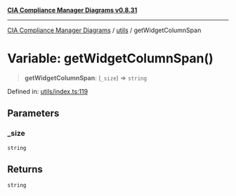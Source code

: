 [**CIA Compliance Manager Diagrams v0.8.31**](../../README.md)

***

[CIA Compliance Manager Diagrams](../../modules.md) / [utils](../README.md) / getWidgetColumnSpan

# Variable: getWidgetColumnSpan()

> **getWidgetColumnSpan**: (`_size`) => `string`

Defined in: [utils/index.ts:119](https://github.com/Hack23/cia-compliance-manager/blob/85c025371255f412469ec0119911b7cb143a6212/src/utils/index.ts#L119)

## Parameters

### \_size

`string`

## Returns

`string`
